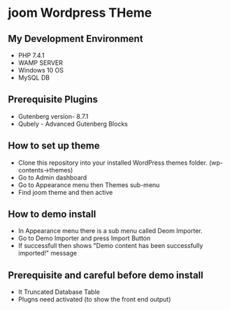 # joom Wordpress THeme

## My Development Environment
* PHP 7.4.1
* WAMP SERVER
* Windows 10 OS
* MySQL DB
## Prerequisite Plugins
* Gutenberg version- 8.7.1
* Qubely - Advanced Gutenberg Blocks
## How to set up theme
* Clone this repository into your installed WordPress themes folder. (wp-contents->themes)
* Go to Admin dashboard
* Go to Appearance menu then Themes sub-menu
* Find joom theme and then active
## How to demo install
* In Appearance menu there is a sub menu called Deom Importer.
* Go to Demo Importer and press Import Button
* If successfull then shows "Demo content has been successfully imported!" message
## Prerequisite and careful before demo install
* It Truncated Database Table
* Plugns need activated (to show the front end output)
